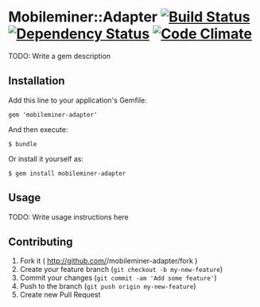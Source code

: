 # Mobileminer::Adapter [![Build Status](https://travis-ci.org/code-lever/mobileminer-adapter-gem.png)](https://travis-ci.org/code-lever/mobileminer-adapter-gem) [![Dependency Status](https://gemnasium.com/code-lever/mobileminer-adapter-gem.png)](https://gemnasium.com/code-lever/mobileminer-adapter-gem) [![Code Climate](https://codeclimate.com/github/code-lever/mobileminer-adapter-gem.png)](https://codeclimate.com/github/code-lever/mobileminer-adapter-gem)

TODO: Write a gem description

## Installation

Add this line to your application's Gemfile:

    gem 'mobileminer-adapter'

And then execute:

    $ bundle

Or install it yourself as:

    $ gem install mobileminer-adapter

## Usage

TODO: Write usage instructions here

## Contributing

1. Fork it ( http://github.com/<my-github-username>/mobileminer-adapter/fork )
2. Create your feature branch (`git checkout -b my-new-feature`)
3. Commit your changes (`git commit -am 'Add some feature'`)
4. Push to the branch (`git push origin my-new-feature`)
5. Create new Pull Request
